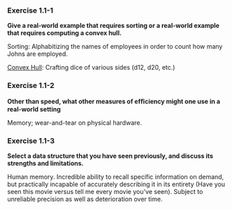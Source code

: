 ### Exercise 1.1-1
**Give a real-world example that requires sorting or a real-world example that requires computing a convex hull.**

Sorting: Alphabitizing the names of employees in order to count how many Johns are employed.

[Convex Hull](https://en.wikipedia.org/wiki/Convex_hull): Crafting dice of various sides (d12, d20, etc.)

### Exercise 1.1-2
**Other than speed, what other measures of efﬁciency might one use in a real-world setting**

Memory; wear-and-tear on physical hardware.

### Exercise 1.1-3
**Select a data structure that you have seen previously, and discuss its strengths and limitations.**

Human memory. Incredible ability to recall specific information on demand, but practically incapable of accurately describing it in its entirety (Have you seen this movie versus tell me every movie you've seen). Subject to unreliable precision as well as deterioration over time.